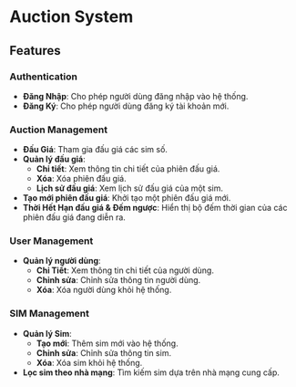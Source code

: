 # Auction System

## Features

### Authentication
- **Đăng Nhập**: Cho phép người dùng đăng nhập vào hệ thống.
- **Đăng Ký**: Cho phép người dùng đăng ký tài khoản mới.

### Auction Management
- **Đấu Giá**: Tham gia đấu giá các sim số.
- **Quản lý đấu giá**:
  - **Chi tiết**: Xem thông tin chi tiết của phiên đấu giá.
  - **Xóa**: Xóa phiên đấu giá.
  - **Lịch sử đấu giá**: Xem lịch sử đấu giá của một sim.
- **Tạo mới phiên đấu giá**: Khởi tạo một phiên đấu giá mới.
- **Thời Hết Hạn đấu giá & Đếm ngược**: Hiển thị bộ đếm thời gian của các phiên đấu giá đang diễn ra.

### User Management
- **Quản lý người dùng**:
  - **Chi Tiết**: Xem thông tin chi tiết của người dùng.
  - **Chỉnh sửa**: Chỉnh sửa thông tin người dùng.
  - **Xóa**: Xóa người dùng khỏi hệ thống.

### SIM Management
- **Quản lý Sim**:
  - **Tạo mới**: Thêm sim mới vào hệ thống.
  - **Chỉnh sửa**: Chỉnh sửa thông tin sim.
  - **Xóa**: Xóa sim khỏi hệ thống.
- **Lọc sim theo nhà mạng**: Tìm kiếm sim dựa trên nhà mạng cung cấp.
